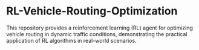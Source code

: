 # RL-Vehicle-Routing-Optimization
This repository provides a reinforcement learning (RL) agent for optimizing vehicle routing in dynamic traffic conditions, demonstrating the practical application of RL algorithms in real-world scenarios.
